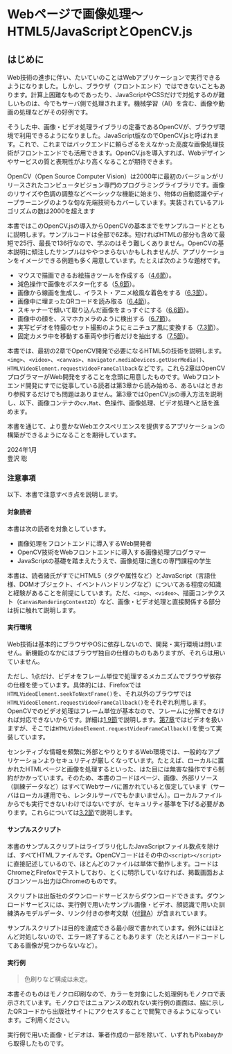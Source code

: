 <!-- 仮題 -->
# Webページで画像処理～HTML5/JavaScriptとOpenCV.js

## はじめに

Web技術の進歩に伴い、たいていのことはWebアプリケーションで実行できるようになりました。しかし、ブラウザ（フロントエンド）ではできないこともあります。計算上困難なものであったり、JavaScriptやCSSだけで対処するのが難しいものは、今でもサーバ側で処理されます。機械学習（AI）を含む、画像や動画の処理などがその好例です。

そうした中、画像・ビデオ処理ライブラリの定番であるOpenCVが、ブラウザ環境で利用できるようになりました。JavaScript版なのでOpenCV.jsと呼ばれます。これで、これまではバックエンドに頼らざるをえなかった高度な画像処理技術がフロントエンドでも活用できます。OpenCV.jsを導入すれば、Webデザインやサービスの質と表現性がより高くなることが期待できます。

OpenCV（Open Source Computer Vision）は2000年に最初のバージョンがリリースされたコンピュータビジョン専門のプログラミングライブラリです。画像のリサイズや色調の調整などベーシックな機能に始まり、物体の自動認識やディープラーニングのような旬な先端技術もカバーしています。実装されているアルゴリズムの数は2000を超えます

本書ではこのOpenCV.jsの導入からOpenCVの基本までをサンプルコードとともに説明します。サンプルコードは全部で62本。短ければHTMLの部分も含めて最短で25行、最長で136行なので、学ぶのはそう難しくありません。OpenCVの基本説明に傾注したサンプルはややつまらないかもしれませんが、アプリケーションをイメージできる例題も多く用意しています。たとえば次のような題材です。

- マウスで描画できるお絵描きツールを作成する（[4.6節](./04-mat.html#46-お絵描きツールを作る "INTERNAL")）。
- 減色操作で画像をポスター化する（[5.6節](./05-img.html#56-ポスター化する "INTERNAL")）。
- 画像から線画を生成し、イラスト・アニメ絵風な着色をする（[6.3節](./06-img.html#63-画像から線画を起こす "INTERNAL")）。
- 画像中に埋まったQRコードを読み取る（[6.4節](./06-img.html#64-QRコードを読む "INTERNAL")）。
- スキャナーで傾いて取り込んだ画像をまっすぐにする（[6.6節](./06-img.html#66-書類の傾きを補正する "INTERNAL")）。
- 画像中の顔を、スマホカメラのように検出する（[6.7節](./06-img.html#67-顔を検出する "INTERNAL")）。
- 実写ビデオを特撮のセット撮影のようにミニチュア風に変換する（[7.3節](./07-video.html#73-実写をミニチュア風にする "INTERNAL")）。
- 固定カメラ中を移動する車両や歩行者だけを抽出する（[7.5節](./07-video.html#75-動いているものだけを抜き出す "INTERNAL")）。

本書では、最初の2章でOpenCV開発で必要になるHTML5の技術を説明します。`<img>`、`<video>`、`<canvas>`、`navigator.mediaDevices.getUserMedia()`、`HTMLVideoElement.requestVideoFrameCallback`などです。これら2章はOpenCVプログラマーがWeb開発をすることを念頭に用意したものです。Webフロントエンド開発にすでに従事している読者は第3章から読み始める、あるいはときおり参照するだけでも問題はありません。第3章ではOpenCV.jsの導入方法を説明し、以下、画像コンテナの`cv.Mat`、色操作、画像処理、ビデオ処理へと話を進めます。

本書を通じて、より豊かなWebエクスペリエンスを提供するアプリケーションの構築ができるようになることを期待しています。

2024年1月  
豊沢 聡


### 注意事項

以下、本書で注意すべき点を説明します。

#### 対象読者

本書は次の読者を対象としています。

- 画像処理をフロントエンドに導入するWeb開発者
- OpenCV技術をWebフロントエンドに導入する画像処理プログラマー
- JavaScriptの基礎を踏まえたうえで、画像処理に進むの専門課程の学生

本書は、読者諸氏がすでにHTML5（タグや属性など）とJavaScript（言語仕様、DOMオブジェクト、イベントハンドリングなど）についてある程度の知識と経験があることを前提にしています。ただ、`<img>`、`<video>`、描画コンテクスト（`CanvasRenderingContext2D`）など、画像・ビデオ処理と直接関係する部分は折に触れて説明します。

#### 実行環境

Web技術は基本的にブラウザやOSに依存しないので、開発・実行環境は問いません。新機能のなかにはブラウザ独自の仕様のものもありますが、それらは用いていません。

ただし、1点だけ、ビデオをフレーム単位で処理するメカニズムでブラウザ依存の仕様を使っています。具体的には、Firefoxでは`HTMLVideoElement.seekToNextFrame()`を、それ以外のブラウザでは`HTMLVideoElement.requestVideoFrameCallback()`をそれぞれ利用します。OpenCVでのビデオ処理はフレーム単位が基本なので、フレームに分解できなければ対応できないからです。詳細は[1.9節](./01-html5.md#19-ビデオをフレーム単位で取得する "INTERNAL")で説明します。[第7章](./07-video.md "INTERNAL")ではビデオを扱いますが、そこでは`HTMLVideoElement.requestVideoFrameCallback()`を使って実装しています。

センシティブな情報を頻繁に外部とやりとりするWeb環境では、一般的なアプリケーションよりセキュリティが厳しくなっています。たとえば、ローカルに置かれたHTMLページと画像を処理するといった、はた目には無害な操作ですら制約がかかっています。そのため、本書のコードはページ、画像、外部リソース（訓練データなど）はすべてWebサーバに置かれていると仮定しています（サーバはローカル運用でも、レンタルサーバでもかまいません）。ローカルファイルからでも実行できないわけではないですが、セキュリティ基準を下げる必要があります。これらについては[3.2節](./03-opencv.md#32-Cross-Originの問題を回避する "INTERNAL")で説明します。

#### サンプルスクリプト

本書のサンプルスクリプトはライブラリ化したJavaScriptファイル数点を除けば、すべてHTMLファイルです。OpenCVコードはその中の`<script></script>`に直接記述しているので、ほとんどのファイルは単体で動作します。コードはChromeとFirefoxでテストしており、とくに明示していなければ、掲載画面およびコンソール出力はChromeのものです。

スクリプトは出版社のダウンロードサービスからダウンロードできます。ダウンロードサービスには、実行例で用いたサンプル画像・ビデオ、顔認識で用いた訓練済みモデルデータ、リンク付きの参考文献（[付録A](./A-References.md "INTERNAL")）が含まれています。

サンプルスクリプトは目的を達成できる最小限で書かれています。例外にはほとんど対処しないので、エラー終了することもあります（たとえばハードコードしてある画像が見つからないなど）。

#### 実行例

> 色刷りなど構成は未定。

本書そのものはモノクロ印刷なので、カラーを対象にした処理例もモノクロで表示されています。モノクロではニュアンスの取れない実行例の画面は、脇に示したQRコードから出版社サイトにアクセスすることで閲覧できるようになっています。ご利用ください。

実行例で用いた画像・ビデオは、筆者作成の一部を除いて、いずれもPixabayから取得したものです。
